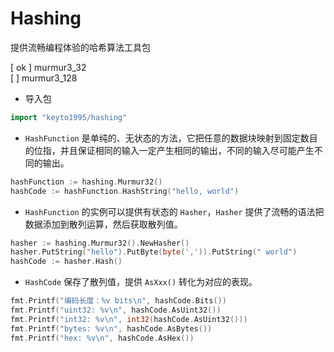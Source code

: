 # Hashing

提供流畅编程体验的哈希算法工具包

[ ok ] murmur3_32  
[  ] murmur3_128

- 导入包

``` go
import "keyto1995/hashing"
```

- `HashFunction` 是单纯的、无状态的方法，它把任意的数据块映射到固定数目的位指，并且保证相同的输入一定产生相同的输出，不同的输入尽可能产生不同的输出。 

``` go
hashFunction := hashing.Murmur32()
hashCode := hashFunction.HashString("hello, world")
```

- `HashFunction` 的实例可以提供有状态的 `Hasher`，`Hasher` 提供了流畅的语法把数据添加到散列运算，然后获取散列值。 

``` go
hasher := hashing.Murmur32().NewHasher()
hasher.PutString("hello").PutByte(byte(',')).PutString(" world")
hashCode := hasher.Hash()
```

- `HashCode` 保存了散列值，提供 `AsXxx()` 转化为对应的表现。

``` go
fmt.Printf("编码长度：%v bits\n", hashCode.Bits())
fmt.Printf("uint32: %v\n", hashCode.AsUint32())
fmt.Printf("int32: %v\n", int32(hashCode.AsUint32()))
fmt.Printf("bytes: %v\n", hashCode.AsBytes())
fmt.Printf("hex: %v\n", hashCode.AsHex())
```